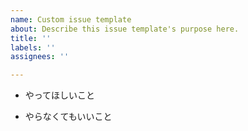 ```yaml
---
name: Custom issue template
about: Describe this issue template's purpose here.
title: ''
labels: ''
assignees: ''

---
```


- やってほしいこと

- やらなくてもいいこと

